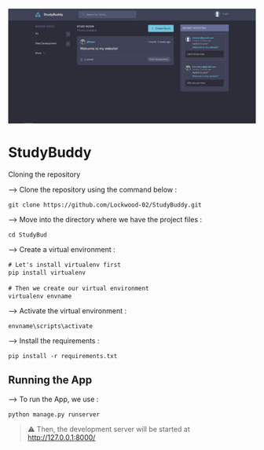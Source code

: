 ![Website Logo](/static/images/StudyBuddy.PNG)
# StudyBuddy

Cloning the repository

--> Clone the repository using the command below :

```
git clone https://github.com/Lockwood-02/StudyBuddy.git
```

--> Move into the directory where we have the project files :

```
cd StudyBud
```

--> Create a virtual environment :

```
# Let's install virtualenv first
pip install virtualenv

# Then we create our virtual environment
virtualenv envname
```

--> Activate the virtual environment :

```
envname\scripts\activate
```

--> Install the requirements :

```
pip install -r requirements.txt
```

## Running the App


--> To run the App, we use :

```
python manage.py runserver
```
>   ⚠ Then, the development server will be started at http://127.0.0.1:8000/
